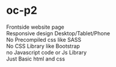 # oc-p2
Frontside website page<br>
Responsive design Desktop/Tablet/Phone<br>
No Precompiled css like SASS<br>
No CSS Library like Bootstrap<br>
no Javascript code or Js Library<br>
Just Basic html and css<br>
